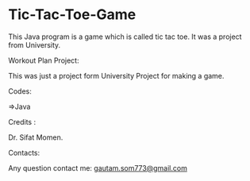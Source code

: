 # Tic-Tac-Toe-Game
This Java program is a game which is called tic tac toe. It was a project from University.

Workout Plan Project:

This was just a project form University Project for making a game.

Codes:

=>Java

Credits :

Dr. Sifat Momen.

Contacts:

Any question contact me: gautam.som773@gmail.com
